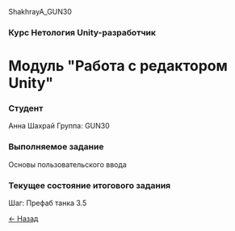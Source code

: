 ShakhrayA_GUN30
### Курс Нетология Unity-разработчик

# Модуль "Работа с редактором Unity"

### Студент
Анна Шахрай
Группа: GUN30

### Выполняемое задание
Основы пользовательского ввода

### Текущее состояние итогового задания
Шаг: Префаб танка 3.5

[<- Назад](https://github.com/Anthrall/ShakhrayA_GUN30/tree/main)


